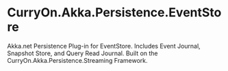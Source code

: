 ﻿# CurryOn.Akka.Persistence.EventStore
Akka.net Persistence Plug-in for EventStore.  Includes Event Journal, Snapshot Store, and Query Read Journal.  Built on the CurryOn.Akka.Persistence.Streaming Framework.
